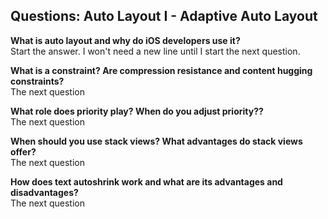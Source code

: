 ## Questions: Auto Layout I - Adaptive Auto Layout  

**What is auto layout and why do iOS developers use it?**  
Start the answer.  I won't need a new line until I start the next question.

**What is a constraint? Are compression resistance and content hugging constraints?**  
The next question

**What role does priority play? When do you adjust priority??**  
The next question

**When should you use stack views? What advantages do stack views offer?**  
The next question

**How does text autoshrink work and what are its advantages and disadvantages?**  
The next question